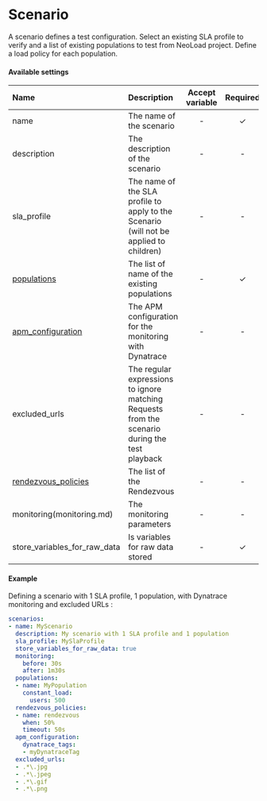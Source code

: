 # Scenario
A scenario defines a test configuration. Select an existing SLA profile to verify and a list of existing populations to test from NeoLoad project. Define a load policy for each population.

#### Available settings

| Name                                | Description                                                                            | Accept variable | Required | Since |
|:----------------------------------- |:-------------------------------------------------------------------------------------- |:---------------:|:--------:|:-----:|
| name                                | The name of the scenario                                                               | -               | &#x2713; |       |
| description                         | The description of the scenario                                                        | -               | -        |       |
| sla_profile                         | The name of the SLA profile to apply to the Scenario (will not be applied to children) | -               | -        |       |
| [populations](population-policy.md) | The list of name of the existing populations                                           | -               | &#x2713; |       |
| [apm_configuration](apm_configuration.md) | The APM configuration for the monitoring with Dynatrace                          | -               | -        |  7.5  |
| excluded_urls                       | The regular expressions to ignore matching Requests from the scenario during the test playback | -       | -        |  7.6  |
| [rendezvous_policies](rendezvous_policy.md) | The list of the Rendezvous                                                     | -               | -        |  7.6  |
| monitoring(monitoring.md)           | The monitoring parameters                                                              | -               | -        |  7.6  |
| store_variables_for_raw_data        | Is variables for raw data stored                                                       | -               | &#x2713;        |  7.6  |


#### Example

Defining a scenario with 1 SLA profile, 1 population, with Dynatrace monitoring and excluded URLs :

```yaml
scenarios:
- name: MyScenario
  description: My scenario with 1 SLA profile and 1 population
  sla_profile: MySlaProfile
  store_variables_for_raw_data: true
  monitoring:
    before: 30s
    after: 1m30s
  populations:
  - name: MyPopulation
    constant_load:
      users: 500
  rendezvous_policies:
  - name: rendezvous
    when: 50%
    timeout: 50s
  apm_configuration:
    dynatrace_tags:
    - myDynatraceTag
  excluded_urls:
  - .*\.jpg
  - .*\.jpeg
  - .*\.gif
  - .*\.png
```
